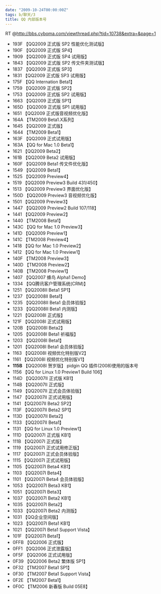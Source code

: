 ```yaml
---
date: "2009-10-24T00:00:00Z"
tags: b/聊天/3
title: QQ 内部版本号
---
```


RT @<http://bbs.cyboma.com/viewthread.php?tid=10738&extra=&page=1>

- 193F 【QQ2009 正式版 SP2 性能优化测试版】
- 190F 【QQ2009 正式版 SP4】
- 1909 【QQ2009 正式版 SP4 试用版】
- 1843 【QQ2009 正式版 SP2 传文件夹测试版】
- 1837 【QQ2009 正式版 SP3】
- 1831 【QQ2009 正式版 SP3 试用版】
- 175F 【QQ Internation Beta1】
- 1759 【QQ2009 正式版 SP2】
- 1753 【QQ2009 正式版 SP2 试用版】
- 1663 【QQ2009 正式版 SP1】
- 165D 【QQ2009 正式版 SP1 试用版】
- 1651 【QQ2009 正式版音视频优化版】
- 164A 【TM2009 Beta1.X系列】
- 1645 【QQ2009 正式版】
- 1644 【TM2009 Beta1】
- 163F 【QQ2009 正式试用版】
- 163A 【QQ for Mac 1.0 Beta1】
- 1621 【QQ2009 Beta2】
- 161B 【QQ2009 Beta2 试用版】
- 160F 【QQ2009 Beta1 传文件优化版】
- 1549 【QQ2009 Beta1】
- 1525 【QQ2009 Preview4】
- 1519 【QQ2009 Preview3 Build 431/450】
- 1513 【QQ2009 Preview3 界面优化版】
- 150D 【QQ2009 Preview3 音视频优化版】
- 1501 【QQ2009 Preview3】
- 1447 【QQ2009 Preview2 Build 107/118】
- 1441 【QQ2009 Preview2】
- 1440 【TM2008 Beta1】
- 143C 【QQ for Mac 1.0 Preview3】
- 141D 【QQ2009 Preview1】
- 141C 【TM2008 Preview4】
- 1418 【QQ for Mac 1.0 Preview2】
- 1412 【QQ for Mac 1.0 Preview1】
- 140F 【TM2008 Preview3】
- 140D 【TM2008 Preview2】
- 140B 【TM2008 Preview1】
- 1407 【QQ2007 蜂鸟 Alpha1 Demo】
- 1334 【QQ腾讯客户管理系统(CRM)】
- 1251 【QQ2008II Beta1 SP1】
- 1237 【QQ2008II Beta1】
- 1235 【QQ2008II Beta1 会员体验版】
- 1233 【QQ2008II Beta1 内测版】
- 1221 【QQ2008I 正式版】
- 121F 【QQ2008I 正式试用版】
- 120B 【QQ2008I Beta2】
- 1205 【QQ2008I Beta1 祈福版】
- 1203 【QQ2008I Beta1】
- 1201 【QQ2008I Beta1 会员体验版】
- 1163 【QQ2008I 视频优化特别版V2】
- 1161 【QQ2008I 视频优化特别版V1】
- **115B** 【QQ2008I 贺岁版】 pidgin QQ 插件(2008)使用的版本号
- 1156 【QQ for Linux 1.0 Preview1 Build 106】
- 114D 【QQ2007II 正式版 KB1】
- 114B 【QQ2007II 正式版】
- 1149 【QQ2007II 正式会员体验版】
- 1147 【QQ2007II 正式试用版】
- 1141 【QQ2007II Beta2 SP2】
- 113F 【QQ2007II Beta2 SP1】
- 113D 【QQ2007II Beta2】
- 1133 【QQ2007II Beta1】
- 1131 【QQ for Linux 1.0 Preview1】
- 111D 【QQ2007I 正式版 KB1】
- 111B 【QQ2007I 正式版】
- 1119 【QQ2007I 正式试用修正版】
- 1117 【QQ2007I 正式会员体验版】
- 1115 【QQ2007I 正式试用版】
- 1105 【QQ2007I Beta4 KB1】
- 1103 【QQ2007I Beta4】
- 1101 【QQ2007I Beta4 会员体验版】
- 1053 【QQ2007I Beta3 KB1】
- 1051 【QQ2007I Beta3】
- 1037 【QQ2007I Beta2 KB1】
- 1035 【QQ2007I Beta2】
- 1033 【QQ2007I Beta2 内测版】
- 1031 【QQ企业空间版】
- 1023 【QQ2007I Beta1 KB1】
- 1021 【QQ2007I Beta1 Support Vista】
- 101F 【QQ2007I Beta1】
- 0FFB 【QQ2006 正式版】
- 0FF1 【QQ2006 正式泄露版】
- 0F5F 【QQ2006 正式试用版】
- 0F39 【QQ2006 Beta2 繁体版 SP1】
- 0F32 【TM2007 Beta1 SP1】
- 0F30 【TM2007 Beta1 Support Vista】
- 0F2E 【TM2007 Beta1】
- 0F0C 【TM2006 新春版 Build 05E8】
